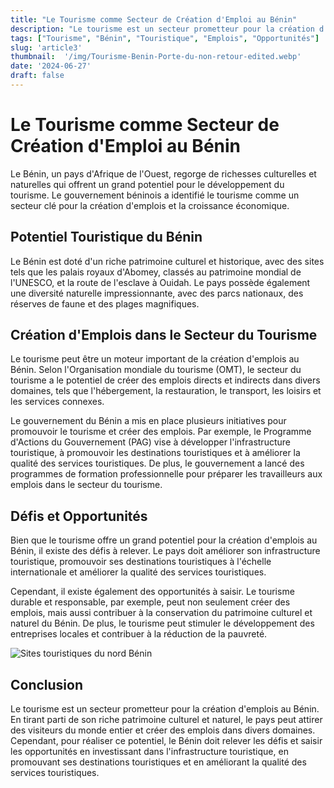 ```yaml
---
title: "Le Tourisme comme Secteur de Création d'Emploi au Bénin"
description: "Le tourisme est un secteur prometteur pour la création d'emplois au Bénin. En tirant parti de son riche patrimoine culturel et naturel, le pays peut attirer des visiteurs du monde entier et créer des emplois dans divers domaines."
tags: ["Tourisme", "Bénin", "Touristique", "Emplois", "Opportunités"]
slug: 'article3'
thumbnail:  '/img/Tourisme-Benin-Porte-du-non-retour-edited.webp'
date: '2024-06-27'
draft: false
---
```


# Le Tourisme comme Secteur de Création d'Emploi au Bénin

Le Bénin, un pays d'Afrique de l'Ouest, regorge de richesses culturelles et naturelles qui offrent un grand potentiel pour le développement du tourisme. Le gouvernement béninois a identifié le tourisme comme un secteur clé pour la création d'emplois et la croissance économique.

## Potentiel Touristique du Bénin

Le Bénin est doté d'un riche patrimoine culturel et historique, avec des sites tels que les palais royaux d'Abomey, classés au patrimoine mondial de l'UNESCO, et la route de l'esclave à Ouidah. Le pays possède également une diversité naturelle impressionnante, avec des parcs nationaux, des réserves de faune et des plages magnifiques.

## Création d'Emplois dans le Secteur du Tourisme

Le tourisme peut être un moteur important de la création d'emplois au Bénin. Selon l'Organisation mondiale du tourisme (OMT), le secteur du tourisme a le potentiel de créer des emplois directs et indirects dans divers domaines, tels que l'hébergement, la restauration, le transport, les loisirs et les services connexes.

Le gouvernement du Bénin a mis en place plusieurs initiatives pour promouvoir le tourisme et créer des emplois. Par exemple, le Programme d'Actions du Gouvernement (PAG) vise à développer l'infrastructure touristique, à promouvoir les destinations touristiques et à améliorer la qualité des services touristiques. De plus, le gouvernement a lancé des programmes de formation professionnelle pour préparer les travailleurs aux emplois dans le secteur du tourisme.

## Défis et Opportunités

Bien que le tourisme offre un grand potentiel pour la création d'emplois au Bénin, il existe des défis à relever. Le pays doit améliorer son infrastructure touristique, promouvoir ses destinations touristiques à l'échelle internationale et améliorer la qualité des services touristiques.

Cependant, il existe également des opportunités à saisir. Le tourisme durable et responsable, par exemple, peut non seulement créer des emplois, mais aussi contribuer à la conservation du patrimoine culturel et naturel du Bénin. De plus, le tourisme peut stimuler le développement des entreprises locales et contribuer à la réduction de la pauvreté.

<div class="flex justify-center my-8">
  <img src="/img/Sites-touristiques-du-nord-Benin-Chutes-de-Kota.webp" alt="Sites touristiques du nord Bénin" class="  border-2  rounded-lg"/>
</div>


## Conclusion

Le tourisme est un secteur prometteur pour la création d'emplois au Bénin. En tirant parti de son riche patrimoine culturel et naturel, le pays peut attirer des visiteurs du monde entier et créer des emplois dans divers domaines. Cependant, pour réaliser ce potentiel, le Bénin doit relever les défis et saisir les opportunités en investissant dans l'infrastructure touristique, en promouvant ses destinations touristiques et en améliorant la qualité des services touristiques.